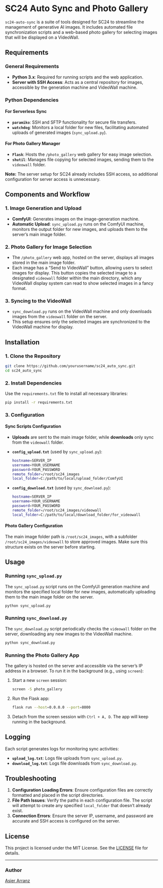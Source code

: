 # SC24 Auto Sync and Photo Gallery

`sc24-auto-sync` is a suite of tools designed for SC24 to streamline the management of generative AI images. It includes automated file synchronization scripts and a web-based photo gallery for selecting images that will be displayed on a VideoWall. 

## Requirements

### General Requirements
- **Python 3.x**: Required for running scripts and the web application.
- **Server with SSH Access**: Acts as a central repository for images, accessible by the generation machine and VideoWall machine.

### Python Dependencies

#### For Serverless Sync
- **`paramiko`**: SSH and SFTP functionality for secure file transfers.
- **`watchdog`**: Monitors a local folder for new files, facilitating automated uploads of generated images (`sync_upload.py`).

#### For Photo Gallery Manager
- **`Flask`**: Hosts the `/photo_gallery` web gallery for easy image selection.
- **`shutil`**: Manages file copying for selected images, sending them to the `videowall` folder.

**Note:** The server setup for SC24 already includes SSH access, so additional configuration for server access is unnecessary.

## Components and Workflow

### 1. Image Generation and Upload

   - **ComfyUI**: Generates images on the image-generation machine.
   - **Automatic Upload**: `sync_upload.py` runs on the ComfyUI machine, monitors the output folder for new images, and uploads them to the server’s main image folder.

### 2. Photo Gallery for Image Selection

   - The `/photo_gallery` web app, hosted on the server, displays all images stored in the main image folder.
   - Each image has a “Send to VideoWall” button, allowing users to select images for display. This button copies the selected image to a designated `videowall` folder within the main directory, which any VideoWall display system can read to show selected images in a fancy format.

### 3. Syncing to the VideoWall

   - `sync_download.py` runs on the VideoWall machine and only downloads images from the `videowall` folder on the server.
   - This setup ensures only the selected images are synchronized to the VideoWall machine for display.

## Installation

### 1. Clone the Repository

```bash
git clone https://github.com/yourusername/sc24_auto_sync.git
cd sc24_auto_sync
```

### 2. Install Dependencies

Use the `requirements.txt` file to install all necessary libraries:

```bash
pip install -r requirements.txt
```

### 3. Configuration

#### Sync Scripts Configuration

- **Uploads** are sent to the main image folder, while **downloads** only sync from the `videowall` folder.

- **`config_upload.txt`** (used by `sync_upload.py`):
  ```bash
  hostname=SERVER_IP
  username=YOUR_USERNAME
  password=YOUR_PASSWORD
  remote_folder=/root/sc24_images
  local_folder=C:/path/to/local/upload_folder/ComfyUI
  ```

- **`config_download.txt`** (used by `sync_download.py`):
  ```bash
  hostname=SERVER_IP
  username=YOUR_USERNAME
  password=YOUR_PASSWORD
  remote_folder=/root/sc24_images/videowall
  local_folder=C:/path/to/local/download_folder/for_videowall
  ```

#### Photo Gallery Configuration

The main image folder path is `/root/sc24_images`, with a subfolder `/root/sc24_images/videowall` to store approved images. Make sure this structure exists on the server before starting.

## Usage

### Running `sync_upload.py`

The `sync_upload.py` script runs on the ComfyUI generation machine and monitors the specified local folder for new images, automatically uploading them to the main image folder on the server.

```bash
python sync_upload.py
```

### Running `sync_download.py`

The `sync_download.py` script periodically checks the `videowall` folder on the server, downloading any new images to the VideoWall machine.

```bash
python sync_download.py
```

### Running the Photo Gallery App

The gallery is hosted on the server and accessible via the server’s IP address in a browser. To run it in the background (e.g., using `screen`):

1. Start a new `screen` session:

   ```bash
   screen -S photo_gallery
   ```

2. Run the Flask app:

   ```bash
   flask run --host=0.0.0.0 --port=8000
   ```

3. Detach from the screen session with `Ctrl + A, D`. The app will keep running in the background.

## Logging

Each script generates logs for monitoring sync activities:

- **`upload_log.txt`**: Logs file uploads from `sync_upload.py`.
- **`download_log.txt`**: Logs file downloads from `sync_download.py`.

## Troubleshooting

1. **Configuration Loading Errors**: Ensure configuration files are correctly formatted and placed in the script directories.
2. **File Path Issues**: Verify the paths in each configuration file. The script will attempt to create any specified `local_folder` that doesn’t already exist.
3. **Connection Errors**: Ensure the server IP, username, and password are accurate and SSH access is configured on the server.

## License

This project is licensed under the MIT License. See the [LICENSE](LICENSE) file for details.

---

### Author
[Asier Arranz](https://github.com/asierarranz)

